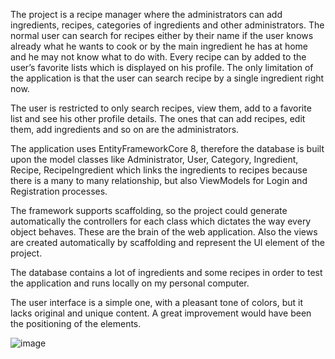 The project is a recipe manager where the administrators can add ingredients, recipes, categories of ingredients and other administrators.
The normal user can search for recipes either by their name if the user knows already what he wants to cook or by the main ingredient he has at home and he may not know what to do with.
Every recipe can by added to the user’s favorite lists which is displayed on his profile.
The only limitation of the application is that the user can search recipe by a single ingredient right now.

The user is restricted to only search recipes, view them, add to a favorite list and see his other profile details. The ones that can add recipes, edit them, add ingredients and so on are the administrators.

The application uses EntityFrameworkCore 8, therefore the database is built upon the model classes like Administrator, User, Category, Ingredient, Recipe, RecipeIngredient which links the ingredients to recipes because there is a many to many relationship, but also ViewModels for Login and Registration processes.

The framework supports scaffolding, so the project could generate automatically the controllers for each class which dictates the way every object behaves. These are the brain of the web application. Also the views are created automatically by scaffolding and represent the UI element of the project. 

The database contains a lot of ingredients and some recipes in order to test the application and runs locally on my personal computer.


The user interface is a simple one, with a pleasant tone of colors, but it lacks original and unique content. A great improvement would have been the positioning of the elements.

![image](https://github.com/user-attachments/assets/d3a0fc17-66c0-4300-891f-21243a5c5a44)


